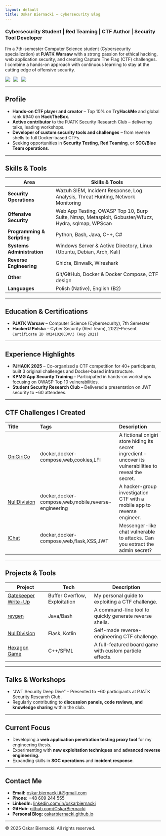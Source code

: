 ```yaml
---
layout: default
title: Oskar Biernacki – Cybersecurity Blog
---
```


### Cybersecurity Student | Red Teaming | CTF Author | Security Tool Developer

I’m a 7th-semester Computer Science student (Cybersecurity specialization) at **PJATK Warsaw** with a strong passion for ethical hacking, web application security, and creating Capture The Flag (CTF) challenges.  
I combine a hands-on approach with continuous learning to stay at the cutting edge of offensive security.

<div style='display: flex; gap:10px;'>
  <a href="https://github.com/OskarBiernacki"><img src="https://img.shields.io/badge/github-%23121011.svg?style=for-the-badge&logo=github&logoColor=white" /></a>
  <a href="https://www.linkedin.com/in/oskarbiernacki"><img src="https://img.shields.io/badge/-LinkedIn-0072b1?&style=for-the-badge&logo=linkedin&logoColor=white" /></a>
  <a href="mailto:oskar.biernacki.it@gmail.com"><img src="https://img.shields.io/badge/email-oskar.biernacki.it%40gmail.com-red?style=for-the-badge&logo=gmail&logoColor=white" /></a>
</div>

---

## Profile

- **Hands-on CTF player and creator** – Top 10% on **TryHackMe** and global rank #940 on **HackTheBox**.  
- **Active contributor** to the PJATK Security Research Club – delivering talks, leading workshops.  
- **Developer of custom security tools and challenges** – from reverse shells to full Docker-based CTFs.  
- Seeking opportunities in **Security Testing**, **Red Teaming**, or **SOC/Blue Team operations**.

---

## Skills & Tools

| Area                              | Skills & Tools                                                                                      |
|----------------------------------|----------------------------------------------------------------------------------------------------|
| **Security Operations**          | Wazuh SIEM, Incident Response, Log Analysis, Threat Hunting, Network Monitoring                    |
| **Offensive Security**            | Web App Testing, OWASP Top 10, Burp Suite, Nmap, Metasploit, Gobuster/Wfuzz, Hydra, sqlmap, WPScan |
| **Programming & Scripting**       | Python, Bash, Java, C++, C#                                                                          |
| **Systems Administration**        | Windows Server & Active Directory, Linux (Ubuntu, Debian, Arch, Kali)                              |
| **Reverse Engineering**           | Ghidra, Binwalk, Wireshark                                                                          |
| **Other**                         | Git/GitHub, Docker & Docker Compose, CTF design                                                     |
| **Languages**                     | Polish (Native), English (B2)                                                                       |

---

## Education & Certifications

- **PJATK Warsaw** – Computer Science (Cybersecurity), 7th Semester  
- **HackerU Polska** – Cyber Security (Red Team), 2022–Present `Certificate ID RM241020CDV/3 (Aug 2021)`

---

## Experience Highlights

- **PJHACK 2025** – Co-organized a CTF competition for 40+ participants, built 3 original challenges and Docker-based infrastructure.
- **KPMG App Security Training** – Participated in hands-on workshops focusing on OWASP Top 10 vulnerabilities.
- **Student Security Research Club** – Delivered a presentation on JWT security to ~60 attendees.

---

## CTF Challenges I Created

| Title | Tags | Description |
|:------|:-----|:------------|
| [OniGiriCo](https://github.com/OskarBiernacki/onigirico-ctf) | docker,docker-compose,web,cookies,LFI | A fictional onigiri store hiding its secret ingredient – uncover its vulnerabilities to reveal the secret. |
| [NullDivision](https://github.com/OskarBiernacki/NullDivision_CTF) | docker,docker-compose,web,mobile,reverse-engineering | A hacker-group investigation CTF with a mobile app to reverse engineer. |
| [IChat](https://github.com/OskarBiernacki/ctf_ichat) | docker,docker-compose,web,flask,XSS,JWT | Messenger-like chat vulnerable to attacks. Can you extract the admin secret? |

---

## Projects & Tools

| Project | Tech | Description |
|---------|------|-------------|
| [Gatekeeper Write-Up](https://github.com/OskarBiernacki/gatekeeper-walkthrough-tryhackme) | Buffer Overflow, Exploitation | My personal guide to exploiting a CTF challenge. |
| [revgen](https://github.com/OskarBiernacki/revgen) | Java/Bash | A command-line tool to quickly generate reverse shells. |
| [NullDivision](https://github.com/OskarBiernacki/NullDivision_CTF) | Flask, Kotlin | Self-made reverse-engineering CTF challenge. |
| [Hexagon Game](https://github.com/OskarBiernacki/GraHexxagon) | C++/SFML | A full-featured board game with custom particle effects. |

---

## Talks & Workshops

- “JWT Security Deep Dive” – Presented to ~60 participants at PJATK Security Research Club.  
- Regularly contributing to **discussion panels, code reviews, and knowledge sharing** within the club.

---

## Current Focus

- Developing a **web application penetration testing proxy tool** for my engineering thesis.  
- Experimenting with **new exploitation techniques** and **advanced reverse engineering**.  
- Expanding skills in **SOC operations** and **incident response**.

---

## Contact Me

- **Email:** oskar.biernacki.it@gmail.com  
- **Phone:** +48 609 244 555  
- **LinkedIn:** [linkedin.com/in/oskarbiernacki](https://www.linkedin.com/in/oskarbiernacki)  
- **GitHub:** [github.com/OskarBiernacki](https://github.com/OskarBiernacki)  
- **Personal Blog:** [oskarbiernacki.github.io](https://oskarbiernacki.github.io)

---

© 2025 Oskar Biernacki. All rights reserved.
